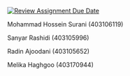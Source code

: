 [![Review Assignment Due Date](https://classroom.github.com/assets/deadline-readme-button-22041afd0340ce965d47ae6ef1cefeee28c7c493a6346c4f15d667ab976d596c.svg)](https://classroom.github.com/a/iDQJgb-p)

Mohammad Hossein Surani (403106119)

Sanyar Rashidi (403105996)

Radin Ajoodani (403105652)

Melika Haghgoo (403170944)

